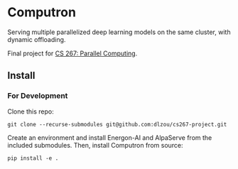 # Computron

Serving multiple parallelized deep learning models on the same cluster, with dynamic offloading.

Final project for [CS 267: Parallel Computing](https://sites.google.com/lbl.gov/cs267-spr2023).

## Install

### For Development

Clone this repo:

```shell
git clone --recurse-submodules git@github.com:dlzou/cs267-project.git
```

Create an environment and install Energon-AI and AlpaServe from the included submodules. Then, install Computron from source:

```shell
pip install -e .
```
